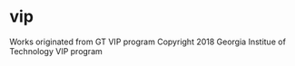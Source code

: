 # vip
Works originated from GT VIP program
Copyright 2018 Georgia Institue of Technology VIP program
